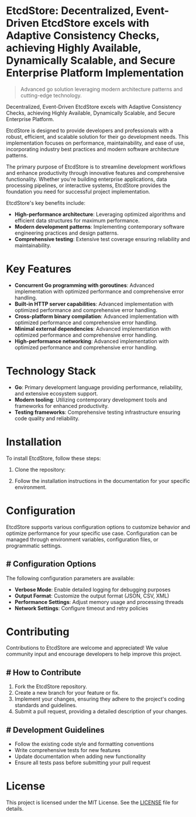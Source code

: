 <!-- fallback_EtcdStore_20251015195535_40926 -->

# EtcdStore: Decentralized, Event-Driven EtcdStore excels with Adaptive Consistency Checks, achieving Highly Available, Dynamically Scalable, and Secure Enterprise Platform Implementation
> Advanced go solution leveraging modern architecture patterns and cutting-edge technology.

Decentralized, Event-Driven EtcdStore excels with Adaptive Consistency Checks, achieving Highly Available, Dynamically Scalable, and Secure Enterprise Platform.

EtcdStore is designed to provide developers and professionals with a robust, efficient, and scalable solution for their go development needs. This implementation focuses on performance, maintainability, and ease of use, incorporating industry best practices and modern software architecture patterns.

The primary purpose of EtcdStore is to streamline development workflows and enhance productivity through innovative features and comprehensive functionality. Whether you're building enterprise applications, data processing pipelines, or interactive systems, EtcdStore provides the foundation you need for successful project implementation.

EtcdStore's key benefits include:

* **High-performance architecture**: Leveraging optimized algorithms and efficient data structures for maximum performance.
* **Modern development patterns**: Implementing contemporary software engineering practices and design patterns.
* **Comprehensive testing**: Extensive test coverage ensuring reliability and maintainability.

# Key Features

* **Concurrent Go programming with goroutines**: Advanced implementation with optimized performance and comprehensive error handling.
* **Built-in HTTP server capabilities**: Advanced implementation with optimized performance and comprehensive error handling.
* **Cross-platform binary compilation**: Advanced implementation with optimized performance and comprehensive error handling.
* **Minimal external dependencies**: Advanced implementation with optimized performance and comprehensive error handling.
* **High-performance networking**: Advanced implementation with optimized performance and comprehensive error handling.

# Technology Stack

* **Go**: Primary development language providing performance, reliability, and extensive ecosystem support.
* **Modern tooling**: Utilizing contemporary development tools and frameworks for enhanced productivity.
* **Testing frameworks**: Comprehensive testing infrastructure ensuring code quality and reliability.

# Installation

To install EtcdStore, follow these steps:

1. Clone the repository:


2. Follow the installation instructions in the documentation for your specific environment.

# Configuration

EtcdStore supports various configuration options to customize behavior and optimize performance for your specific use case. Configuration can be managed through environment variables, configuration files, or programmatic settings.

## # Configuration Options

The following configuration parameters are available:

* **Verbose Mode**: Enable detailed logging for debugging purposes
* **Output Format**: Customize the output format (JSON, CSV, XML)
* **Performance Settings**: Adjust memory usage and processing threads
* **Network Settings**: Configure timeout and retry policies

# Contributing

Contributions to EtcdStore are welcome and appreciated! We value community input and encourage developers to help improve this project.

## # How to Contribute

1. Fork the EtcdStore repository.
2. Create a new branch for your feature or fix.
3. Implement your changes, ensuring they adhere to the project's coding standards and guidelines.
4. Submit a pull request, providing a detailed description of your changes.

## # Development Guidelines

* Follow the existing code style and formatting conventions
* Write comprehensive tests for new features
* Update documentation when adding new functionality
* Ensure all tests pass before submitting your pull request

# License

This project is licensed under the MIT License. See the [LICENSE](https://github.com/lisaantal/EtcdStore/blob/main/LICENSE) file for details.
